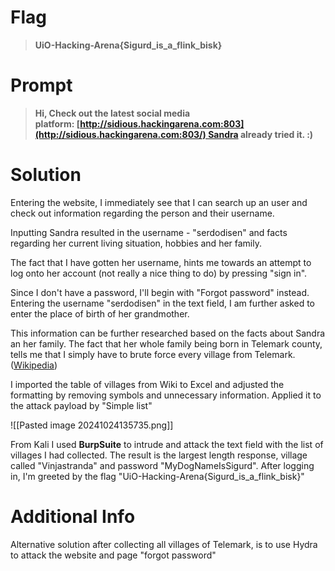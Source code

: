 # Flag

> **UiO-Hacking-Arena{Sigurd_is_a_flink_bisk}**

# Prompt

> **Hi, Check out the latest social media platform: [http://sidious.hackingarena.com:803](http://sidious.hackingarena.com:803/) Sandra already tried it. :)**

# Solution

Entering the website, I immediately see that I can search up an user and check out information regarding the person and their username.

Inputting Sandra resulted in the username - "serdodisen" and facts regarding her current living situation, hobbies and her family.

The fact that I have gotten her username, hints me towards an attempt to log onto her account (not really a nice thing to do) by pressing "sign in".

Since I don't have a password, I'll begin with "Forgot password" instead. Entering the username "serdodisen" in the text field, I am further asked to enter the place of birth of her grandmother.

This information can be further researched based on the facts about Sandra an her family. The fact that her whole family being born in Telemark county, tells me that I simply have to brute force every village from Telemark. ([Wikipedia](https://en.wikipedia.org/wiki/List_of_villages_in_Telemark))

I imported the table of villages from Wiki to Excel and adjusted the formatting by removing symbols and unnecessary information. Applied it to the attack payload by "Simple list"

![[Pasted image 20241024135735.png]]

From Kali I used **BurpSuite** to intrude and attack the text field with the list of villages I had collected. The result is the largest length response, village called "Vinjastranda" and password "MyDogNameIsSigurd". After logging in, I'm greeted by the flag "UiO-Hacking-Arena{Sigurd_is_a_flink_bisk}"


# Additional Info

Alternative solution after collecting all villages of Telemark, is to use Hydra to attack the website and page "forgot password"

